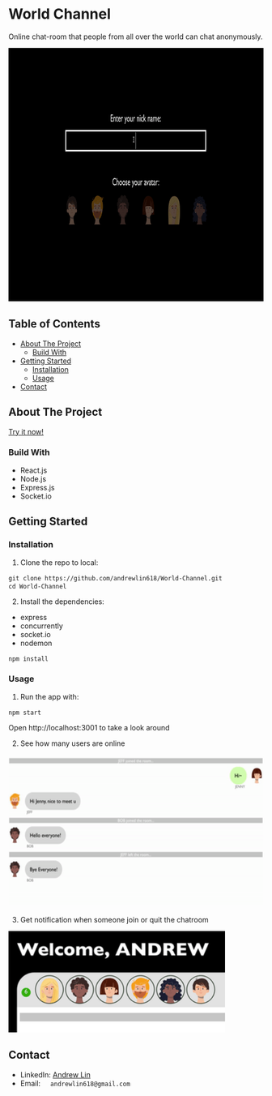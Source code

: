 # World Channel
Online chat-room that people from all over the world can chat anonymously.

<img src="images/screenshot.gif" height=500px alt="Screenshot"></img>


## Table of Contents
* [About The Project](#about-the-project)
  * [Build With](#build-with)
* [Getting Started](#getting-started)
  * [Installation](#installation)
  * [Usage](#usage)
* [Contact](#contact)

## About The Project

[Try it now!](https://worldchannel.herokuapp.com/)

### Build With
* React.js
* Node.js
* Express.js
* Socket.io

## Getting Started

### Installation

1. Clone the repo to local:
```
git clone https://github.com/andrewlin618/World-Channel.git
cd World-Channel
```

2. Install the dependencies:
* express
* concurrently
* socket.io
* nodemon
```
npm install
```
### Usage
1. Run the app with:
```
npm start
```
Open http://localhost:3001 to take a look around

2. See how many users are online

<img src="images/join.gif" height=300px alt="join / quit"></img>

3. Get notification when someone join or quit the chatroom

<img src="images/online.gif" height=200px alt="online"></img>

## Contact
- LinkedIn: [Andrew Lin](https://www.linkedin.com/in/andrewlin618)
- Email:    &nbsp; &nbsp; `andrewlin618@gmail.com`
